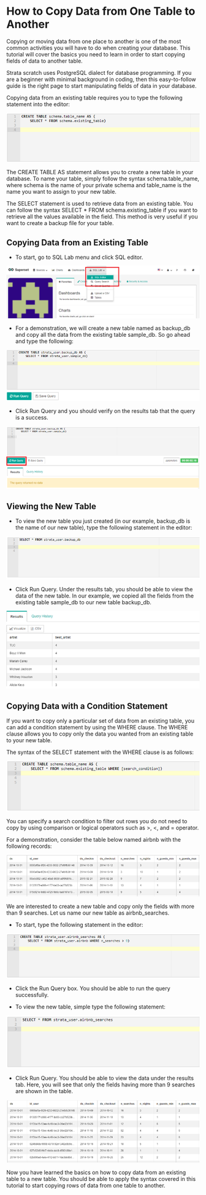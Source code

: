 # How to Copy Data from One Table to Another

Copying or moving data from one place to another is one of the most common activities you will have to do when creating your database. This tutorial will cover the basics you need to learn in order to start copying fields of data to another table.

Strata scratch uses PostgreSQL dialect for database programming. If you are a beginner with minimal background in coding, then this easy-to-follow guide is the right page to start manipulating fields of data in your database.

Copying data from an existing table requires you to type the following statement into the editor:

![strata scratch](assets/2.png)

The CREATE TABLE AS statement allows you to create a new table in your database. To name your table, simply follow the syntax schema.table_name, where schema is the name of your private schema and table_name is the name you want to assign to your new table.

The SELECT statement is used to retrieve data from an existing table. You can follow the syntax SELECT * FROM schema.existing_table if you want to retrieve all the values available in the field. This method is very useful if you want to create a backup file for your table. 

## Copying Data from an Existing Table

- To start, go to SQL Lab menu and click SQL editor.

![strata scratch](assets/1.png)

- For a demonstration, we will create a new table named as backup_db and copy all the data from the existing table sample_db. So go ahead and type the following:

![strata scratch](assets/3.png)

- Click Run Query and you should verify on the results tab that the query is a success.

![strata scratch](assets/4.png)

## Viewing the New Table

- To view the new table you just created (in our example, backup_db is the name of our new table), type the following statement in the editor:

![strata scratch](assets/5.png)

- Click Run Query. Under the results tab, you should be able to view the data of the new table. In our example, we copied all the fields from the existing table sample_db to our new table backup_db. 

![strata scratch](assets/6.png)

## Copying Data with a Condition Statement

If you want to copy only a particular set of data from an existing table, you can add a condition statement by using the WHERE clause. The WHERE clause allows you to copy only the data you wanted from an existing table to your new table. 

The syntax of the SELECT statement with the WHERE clause is as follows:

![strata scratch](assets/7.png)

You can specify a search condition to filter out rows you do not need to copy by using comparison or logical operators such as >, <, and = operator.

For a demonstration, consider the table below named airbnb with the following records: 

![strata scratch](assets/8.png)

We are interested to create a new table and copy only the fields with more than 9 searches. Let us name our new table as airbnb_searches.

- To start, type the following statement in the editor:

![strata scratch](assets/9.png)

- Click the Run Query box. You should be able to run the query successfully.

- To view the new table, simple type the following statement:

![strata scratch](assets/10.png)

- Click Run Query. You should be able to view the data under the results tab. Here, you will see that only the fields having more than 9 searches are shown in the table.

![strata scratch](assets/11.png)

Now you have learned the basics on how to copy data from an existing table to a new table. You should be able to apply the syntax covered in this tutorial to start copying rows of data from one table to another.

